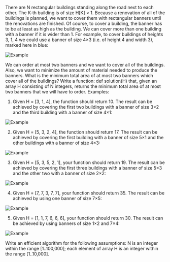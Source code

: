 There are N rectangular buildings standing along the road next to each other. The K-th building is of size H[K] × 1.
Because a renovation of all of the buildings is planned, we want to cover them with rectangular banners until the renovations are finished. Of course, to cover a building, the banner has to be at least as high as the building. We can cover more than one building with a banner if it is wider than 1.
For example, to cover buildings of heights 3, 1, 4 we could use a banner of size 4×3 (i.e. of height 4 and width 3), marked here in blue:

![Example](https://codility-frontend-prod.s3.amazonaws.com/media/task_static/cover_buildings/static/images/auto/e44e2d9f713b39f75c4705a664a24458.png)

We can order at most two banners and we want to cover all of the buildings. Also, we want to minimize the amount of material needed to produce the banners.
What is the minimum total area of at most two banners which cover all of the buildings?
Write a function:
def solution(H)
that, given an array H consisting of N integers, returns the minimum total area of at most two banners that we will have to order.
Examples:
1. Given H = [3, 1, 4], the function should return 10. The result can be achieved by covering the first two buildings with a banner of size 3×2 and the third building with a banner of size 4×1:


![Example](https://codility-frontend-prod.s3.amazonaws.com/media/task_static/cover_buildings/static/images/auto/15a3d076fc3d427d4aa6867e63116d39.png)

2. Given H = [5, 3, 2, 4], the function should return 17. The result can be achieved by covering the first building with a banner of size 5×1 and the other buildings with a banner of size 4×3:

![Example](https://codility-frontend-prod.s3.amazonaws.com/media/task_static/cover_buildings/static/images/auto/764950b9daed4087b2085b47bee4e473.png)

3. Given H = [5, 3, 5, 2, 1], your function should return 19. The result can be achieved by covering the first three buildings with a banner of size 5×3 and the other two with a banner of size 2×2:

![Example](https://codility-frontend-prod.s3.amazonaws.com/media/task_static/cover_buildings/static/images/auto/9410aa7fbd190c305a5757f856276d48.png)

4. Given H = [7, 7, 3, 7, 7], your function should return 35. The result can be achieved by using one banner of size 7×5:

![Example](https://codility-frontend-prod.s3.amazonaws.com/media/task_static/cover_buildings/static/images/auto/7ecbcaf2876fadfe435f4c99234bbcba.png)

5. Given H = [1, 1, 7, 6, 6, 6], your function should return 30. The result can be achieved by using banners of size 1×2 and 7×4:

![Example](https://codility-frontend-prod.s3.amazonaws.com/media/task_static/cover_buildings/static/images/auto/024fc0c5e7c3271a2f440a3c82482c5e.png)

Write an efficient algorithm for the following assumptions:
N is an integer within the range [1..100,000];
each element of array H is an integer within the range [1..10,000].
